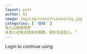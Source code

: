 ```yaml
---
layout: post
author: AI
image: img/Logintocontinueusing.jpg
categories: [ '娛樂' ]
登入以繼續使用
未登入前無法使用本服務，請先完成登入。"
---
```

Login to continue using